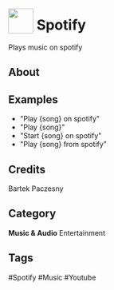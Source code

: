 # <img src="https://raw.githack.com/FortAwesome/Font-Awesome/master/svgs/solid/music.svg" card_color="#1DB954" width="50" height="50" style="vertical-align:bottom"/> Spotify
Plays music on spotify

## About


## Examples
* "Play {song} on spotify"
* "Play {song}"
* "Start {song} on spotify"
* "Play {song} from spotify"

## Credits
Bartek Paczesny

## Category
**Music & Audio**
Entertainment

## Tags
#Spotify
#Music
#Youtube

